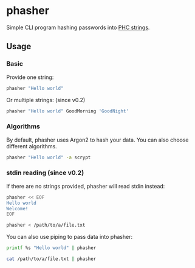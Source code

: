 # phasher

Simple CLI program hashing passwords into [PHC strings](https://github.com/P-H-C/phc-string-format/blob/master/phc-sf-spec.md).

## Usage

### Basic

Provide one string:

```bash
phasher "Hello world"
```

Or multiple strings: (since v0.2)

```bash
phasher "Hello world" GoodMorning 'GoodNight'
```

### Algorithms

By default, phasher uses Argon2 to hash your data.
You can also choose different algorithms.

```bash
phasher "Hello world" -a scrypt
```

### stdin reading (since v0.2)

If there are no strings provided, phasher will read stdin instead:

```bash
phasher << EOF
Hello world
Welcome!
EOF
```

```bash
phasher < /path/to/a/file.txt
```

You can also use piping to pass data into phasher:

```bash
printf %s "Hello world" | phasher
```

```bash
cat /path/to/a/file.txt | phasher
```
